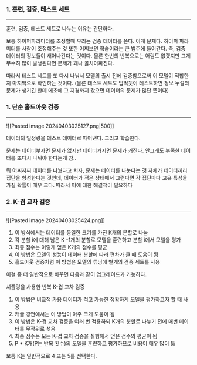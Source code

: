 ### 1. 훈련, 검증, 테스트 세트
---
훈련, 검증, 테스트 세트로 나누는 이유는 간단하다. 

보통 하이퍼파라미터를 조정할때 우리는 검증 데이터를 쓴다. 이게 문제다. 하이퍼 파라미터를 사람이 조정해주는 것 또한 어찌보면 학습이라는 큰 범주에 들어간다. 즉, 검증 데이터의 정보들이 새어나간다는 것이다. 물론 한번의 반복으로는 어림도 없겠지만 그게 무수히 많이 발생된다면 문제가 꽤나 골치아파진다.

따라서 테스트 세트를 또 다시 나눠서 모델의 출시 전에 검증함으로써 이 모델이 적합한지 마지막으로 확인하는 것이다. (물론 테스트 세트도 밥먹듯이 테스트하면 정보 누설의 문제가 생기긴 한데 에초에 그 지경까지 갔으면 데이터의 문제가 많단 뜻이다)


### 1. 단순 홀드아웃 검증
---
![[Pasted image 20240403025127.png|500]]

데이터의 일정량을 테스트 데이터로 때어낸다. 그리고 학습한다. 

문제는 데이터부자면 문제가 없지만 데이터거지면 문제가 커진다. 안그래도 부족한 데이터를 또다시 나눠야 한다는게 참.. 

뭐 어찌저찌 데이터를 나눴다고 치자, 문제는 데이터를 나눈다는 것 자체가 데이터끼리 집단을 형성한다는 것인데, 데이터가 적은 상태에서 그런다면 각 집단마다 고유 특성을 가질 확률이 매우 크다.  따라서 이에 대한 해결책이 필요하다

### 2. K-겹 교차 검증
---
![[Pasted image 20240403025424.png]]
1. 이 방식에서는 데이터를 동일한 크기를 가진 K개의 분할로 나눔
2. 각 분할 i에 대해 남은 K -1개의 분할로 모델을 훈련하고 분할 i에서 모델을 평가 
3. 최종 점수는 이렇게 얻은 K개의 점수를 평균 
4. 이 방법은 모델의 성능이 데이터 분할에 따라 편차가 클 때 도움이 됨 
5. 홀드아웃 검증처럼 이 방법은 모델의 튜닝에 별개의 검증 세트를 사용

이걸 좀 더 일반적으로 바꾸면 다음과 같이 업그레이드가 가능하다.

셔플링을 사용한 반복 K-겹 교차 검증 
1. 이 방법은 비교적 가용 데이터가 적고 가능한 정확하게 모델을 평가하고자 할 때 사용 
2. 캐글 경연에서는 이 방법이 아주 크게 도움이 됨 
3. 이 방법은 K-겹 교차 검증을 여러 번 적용하되 K개의 분할로 나누기 전에 매번 데이터를 무작위로 섞음 
4. 최종 점수는 모든 K-겹 교차 검증을 실행해서 얻은 점수의 평균이 됨 
5. P * K개(P는 반복 횟수)의 모델을 훈련하고 평가하므로 비용이 매우 많이 듦

보통 K는 일반적으로 4 또는 5를 선택한다. 